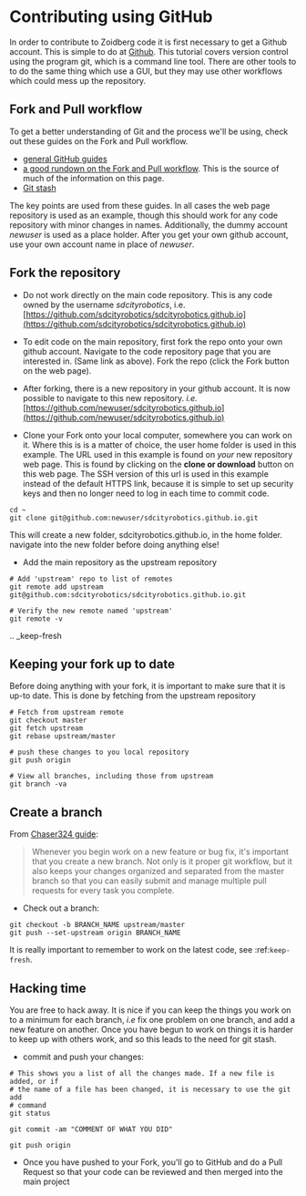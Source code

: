 ---
---

# Contributing using GitHub

In order to contribute to Zoidberg code it is first necessary to get a Github account. This is simple to do at [Github](http://github.com/). This tutorial covers version control using the program git, which is a command line tool. There are other tools to to do the same thing which use a GUI, but they may use other workflows which could mess up the repository.

## Fork and Pull workflow

To get a better understanding of Git and the process we'll be using, check out these guides on the Fork and Pull workflow.

<!--more-->

- [general GitHub guides](https://guides.github.com/)
- [a good rundown on the Fork and Pull workflow](https://gist.github.com/Chaser324/ce0505fbed06b947d962). This is the source of much of the information on this page.
- [Git stash](https://git-scm.com/book/en/v1/Git-Tools-Stashing)

The key points are used from these guides. In all cases the web page repository is used as an example, though this should work for any code repository with minor changes in names. Additionally, the dummy account *newuser* is used as a place holder. After you get your own github account, use your own account name in place of *newuser*.

## Fork the repository

- Do not work directly on the main code repository. This is any code owned by
  the username *sdcityrobotics*, i.e. [https://github.com/sdcityrobotics/sdcityrobotics.github.io](https://github.com/sdcityrobotics/sdcityrobotics.github.io)

- To edit code on the main repository, first fork the repo onto your own github
  account. Navigate to the code repository page that you are interested in. (Same link as above). Fork the repo (click the Fork button on the web page).

- After forking, there is a new repository in your github account. It is now
  possible to navigate to this new repository. *i.e.* [https://github.com/newuser/sdcityrobotics.github.io](https://github.com/newuser/sdcityrobotics.github.io)

- Clone your Fork onto your local computer, somewhere you can work on it. Where this
  is is a matter of choice, the user home folder is used in this example. The URL used in this example is found on *your* new repository web page. This is found by clicking on the **clone or download** button on this web page. The SSH version of this url is used in this example instead of the default HTTPS link, because it is simple to set up security keys and then no longer need to log in each time to commit code.

```
cd ~
git clone git@github.com:newuser/sdcityrobotics.github.io.git
```

This will create a new folder, sdcityrobotics.github.io, in the home folder. navigate into the new folder before doing anything else!

- Add the main repository as the upstream repository

```
# Add 'upstream' repo to list of remotes
git remote add upstream git@github.com:sdcityrobotics/sdcityrobotics.github.io.git

# Verify the new remote named 'upstream'
git remote -v
```

.. _keep-fresh
## Keeping your fork up to date

Before doing anything with your fork, it is important to make sure that it is up-to date. This is done by fetching from the upstream repository

```
# Fetch from upstream remote
git checkout master
git fetch upstream
git rebase upstream/master

# push these changes to you local repository
git push origin

# View all branches, including those from upstream
git branch -va
```

## Create a branch
From [Chaser324 guide](https://gist.github.com/Chaser324/ce0505fbed06b947d962):

> Whenever you begin work on a new feature or bug fix, it's important that you create a new branch. Not only is it proper git workflow, but it also keeps your changes organized and separated from the master branch so that you can easily submit and manage multiple pull requests for every task you complete.

- Check out a branch:

```
git checkout -b BRANCH_NAME upstream/master
git push --set-upstream origin BRANCH_NAME
```

It is really important to remember to work on the latest code, see :ref:`keep-fresh`.

## Hacking time

You are free to hack away. It is nice if you can keep the things you work on to a minimum for each branch, *i.e* fix one problem on one branch, and add a new feature on another. Once you have begun to work on things it is harder to keep up with others work, and so this leads to the need for git stash.

- commit and push your changes:

```
# This shows you a list of all the changes made. If a new file is added, or if
# the name of a file has been changed, it is necessary to use the git add
# command
git status

git commit -am "COMMENT OF WHAT YOU DID"

git push origin
```

- Once you have pushed to your Fork, you'll go to GitHub and do a Pull Request so
that your code can be reviewed and then merged into the main project
